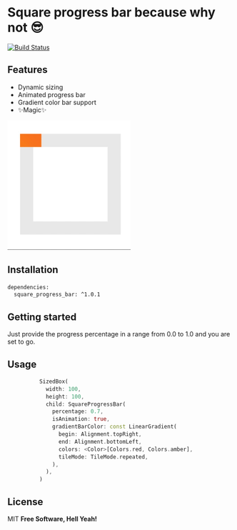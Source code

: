 # Square progress bar because why not 😎

[![Build Status](https://travis-ci.org/joemccann/dillinger.svg?branch=master)](https://travis-ci.org/joemccann/dillinger)

## Features

- Dynamic sizing
- Animated progress bar
- Gradient color bar support
- ✨Magic✨

![alt text](img/DXProgressBar.gif)

## Installation
```sh
dependencies:
  square_progress_bar: ^1.0.1
```
## Getting started
Just provide the progress percentage in a range from 0.0 to 1.0 and you are set to go.

## Usage
```dart
          SizedBox(
            width: 100,
            height: 100,
            child: SquareProgressBar(
              percentage: 0.7,
              isAnimation: true,
              gradientBarColor: const LinearGradient(
                begin: Alignment.topRight,
                end: Alignment.bottomLeft,
                colors: <Color>[Colors.red, Colors.amber],
                tileMode: TileMode.repeated,
              ),
            ),
          )
```

## License

MIT
**Free Software, Hell Yeah!**